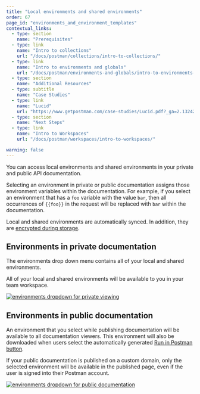 ```yaml
---
title: "Local environments and shared environments"
order: 67
page_id: "environments_and_environment_templates"
contextual_links:
  - type: section
    name: "Prerequisites"
  - type: link
    name: "Intro to collections"
    url: "/docs/postman/collections/intro-to-collections/"
  - type: link
    name: "Intro to environments and globals"
    url: "/docs/postman/environments-and-globals/intro-to-environments-and-globals/"
  - type: section
    name: "Additional Resources"
  - type: subtitle
    name: "Case Studies"
  - type: link
    name: "Lucid"
    url: "https://www.getpostman.com/case-studies/Lucid.pdf?_ga=2.132423880.754547870.1571851340-1454169035.1570491567"
  - type: section
    name: "Next Steps"
  - type: link
    name: "Intro to Workspaces"
    url: "/docs/postman/workspaces/intro-to-workspaces/"

warning: false
---
```


You can access local environments and shared environments in your private and public API documentation.

Selecting an environment in private or public documentation assigns those environment variables within the documentation. For example, if you select an environment that has a `foo` variable with the value `bar`, then all occurrences of `{{foo}}` in the request will be replaced with `bar` within the documentation.

Local and shared environments are automatically synced. In addition, they are [encrypted during storage](https://www.getpostman.com/security).

## Environments in private documentation

The environments drop down menu contains all of your local and shared environments.

All of your local and shared environments will be available to you in your team workspace.

[![environments dropdown for private viewing](https://assets.postman.com/postman-docs/WS-docs-private-environment2.png)](https://assets.postman.com/postman-docs/WS-docs-private-environment2.png)

## Environments in public documentation

An environment that you select while publishing documentation will be available to all documentation viewers. This environment will also be downloaded when users select the automatically generated [Run in Postman button](/docs/postman-for-publishers/run-button/using-run-button).

If your public documentation is published on a custom domain, only the selected environment will be available in the published page, even if the user is signed into their Postman account.

[![environments dropdown for public documentation](https://assets.postman.com/postman-docs/WS-docs-public-environMenu010718.png)](https://assets.postman.com/postman-docs/WS-docs-public-environMenu010718.png)
